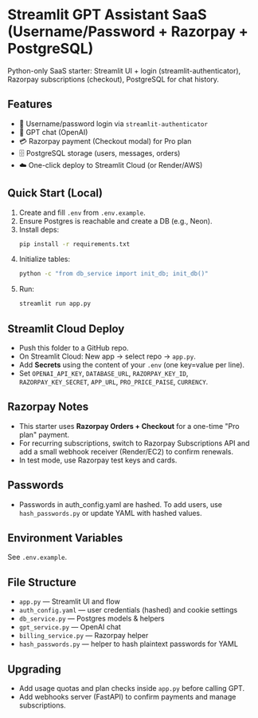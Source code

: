 # Streamlit GPT Assistant SaaS (Username/Password + Razorpay + PostgreSQL)

Python-only SaaS starter: Streamlit UI + login (streamlit-authenticator), Razorpay subscriptions (checkout), PostgreSQL for chat history.

## Features
- 🔐 Username/password login via `streamlit-authenticator`
- 💬 GPT chat (OpenAI)
- 💳 Razorpay payment (Checkout modal) for Pro plan
- 🗄️ PostgreSQL storage (users, messages, orders)
- ☁️ One-click deploy to Streamlit Cloud (or Render/AWS)

## Quick Start (Local)
1) Create and fill `.env` from `.env.example`.
2) Ensure Postgres is reachable and create a DB (e.g., Neon).
3) Install deps:
   ```bash
   pip install -r requirements.txt
   ```
4) Initialize tables:
   ```bash
   python -c "from db_service import init_db; init_db()"
   ```
5) Run:
   ```bash
   streamlit run app.py
   ```

## Streamlit Cloud Deploy
- Push this folder to a GitHub repo.
- On Streamlit Cloud: New app → select repo → `app.py`.
- Add **Secrets** using the content of your `.env` (one key=value per line).
- Set `OPENAI_API_KEY`, `DATABASE_URL`, `RAZORPAY_KEY_ID`, `RAZORPAY_KEY_SECRET`, `APP_URL`, `PRO_PRICE_PAISE`, `CURRENCY`.

## Razorpay Notes
- This starter uses **Razorpay Orders + Checkout** for a one-time "Pro plan" payment. 
- For recurring subscriptions, switch to Razorpay Subscriptions API and add a small webhook receiver (Render/EC2) to confirm renewals.
- In test mode, use Razorpay test keys and cards.

## Passwords
- Passwords in auth_config.yaml are hashed. To add users, use `hash_passwords.py` or update YAML with hashed values.

## Environment Variables
See `.env.example`.

## File Structure
- `app.py` — Streamlit UI and flow
- `auth_config.yaml` — user credentials (hashed) and cookie settings
- `db_service.py` — Postgres models & helpers
- `gpt_service.py` — OpenAI chat
- `billing_service.py` — Razorpay helper
- `hash_passwords.py` — helper to hash plaintext passwords for YAML

## Upgrading
- Add usage quotas and plan checks inside `app.py` before calling GPT.
- Add webhooks server (FastAPI) to confirm payments and manage subscriptions.
